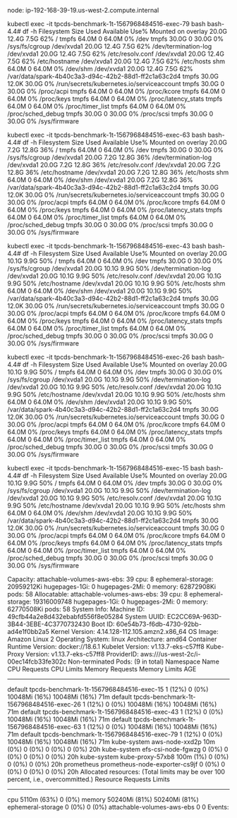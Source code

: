 
node: ip-192-168-39-19.us-west-2.compute.internal

kubectl exec -it tpcds-benchmark-1t-1567968484516-exec-79 bash
bash-4.4# df -h
Filesystem                Size      Used Available Use% Mounted on
overlay                  20.0G     12.4G      7.5G  62% /
tmpfs                    64.0M         0     64.0M   0% /dev
tmpfs                    30.0G         0     30.0G   0% /sys/fs/cgroup
/dev/xvda1               20.0G     12.4G      7.5G  62% /dev/termination-log
/dev/xvda1               20.0G     12.4G      7.5G  62% /etc/resolv.conf
/dev/xvda1               20.0G     12.4G      7.5G  62% /etc/hostname
/dev/xvda1               20.0G     12.4G      7.5G  62% /etc/hosts
shm                      64.0M         0     64.0M   0% /dev/shm
/dev/xvda1               20.0G     12.4G      7.5G  62% /var/data/spark-4b40c3a3-d94c-42b2-88d1-ff2c1a63c2d4
tmpfs                    30.0G     12.0K     30.0G   0% /run/secrets/kubernetes.io/serviceaccount
tmpfs                    30.0G         0     30.0G   0% /proc/acpi
tmpfs                    64.0M         0     64.0M   0% /proc/kcore
tmpfs                    64.0M         0     64.0M   0% /proc/keys
tmpfs                    64.0M         0     64.0M   0% /proc/latency_stats
tmpfs                    64.0M         0     64.0M   0% /proc/timer_list
tmpfs                    64.0M         0     64.0M   0% /proc/sched_debug
tmpfs                    30.0G         0     30.0G   0% /proc/scsi
tmpfs                    30.0G         0     30.0G   0% /sys/firmware

kubectl exec -it tpcds-benchmark-1t-1567968484516-exec-63 bash
bash-4.4# df -h
Filesystem                Size      Used Available Use% Mounted on
overlay                  20.0G      7.2G     12.8G  36% /
tmpfs                    64.0M         0     64.0M   0% /dev
tmpfs                    30.0G         0     30.0G   0% /sys/fs/cgroup
/dev/xvda1               20.0G      7.2G     12.8G  36% /dev/termination-log
/dev/xvda1               20.0G      7.2G     12.8G  36% /etc/resolv.conf
/dev/xvda1               20.0G      7.2G     12.8G  36% /etc/hostname
/dev/xvda1               20.0G      7.2G     12.8G  36% /etc/hosts
shm                      64.0M         0     64.0M   0% /dev/shm
/dev/xvda1               20.0G      7.2G     12.8G  36% /var/data/spark-4b40c3a3-d94c-42b2-88d1-ff2c1a63c2d4
tmpfs                    30.0G     12.0K     30.0G   0% /run/secrets/kubernetes.io/serviceaccount
tmpfs                    30.0G         0     30.0G   0% /proc/acpi
tmpfs                    64.0M         0     64.0M   0% /proc/kcore
tmpfs                    64.0M         0     64.0M   0% /proc/keys
tmpfs                    64.0M         0     64.0M   0% /proc/latency_stats
tmpfs                    64.0M         0     64.0M   0% /proc/timer_list
tmpfs                    64.0M         0     64.0M   0% /proc/sched_debug
tmpfs                    30.0G         0     30.0G   0% /proc/scsi
tmpfs                    30.0G         0     30.0G   0% /sys/firmware

kubectl exec -it tpcds-benchmark-1t-1567968484516-exec-43 bash
bash-4.4# df -h
Filesystem                Size      Used Available Use% Mounted on
overlay                  20.0G     10.1G      9.9G  50% /
tmpfs                    64.0M         0     64.0M   0% /dev
tmpfs                    30.0G         0     30.0G   0% /sys/fs/cgroup
/dev/xvda1               20.0G     10.1G      9.9G  50% /dev/termination-log
/dev/xvda1               20.0G     10.1G      9.9G  50% /etc/resolv.conf
/dev/xvda1               20.0G     10.1G      9.9G  50% /etc/hostname
/dev/xvda1               20.0G     10.1G      9.9G  50% /etc/hosts
shm                      64.0M         0     64.0M   0% /dev/shm
/dev/xvda1               20.0G     10.1G      9.9G  50% /var/data/spark-4b40c3a3-d94c-42b2-88d1-ff2c1a63c2d4
tmpfs                    30.0G     12.0K     30.0G   0% /run/secrets/kubernetes.io/serviceaccount
tmpfs                    30.0G         0     30.0G   0% /proc/acpi
tmpfs                    64.0M         0     64.0M   0% /proc/kcore
tmpfs                    64.0M         0     64.0M   0% /proc/keys
tmpfs                    64.0M         0     64.0M   0% /proc/latency_stats
tmpfs                    64.0M         0     64.0M   0% /proc/timer_list
tmpfs                    64.0M         0     64.0M   0% /proc/sched_debug
tmpfs                    30.0G         0     30.0G   0% /proc/scsi
tmpfs                    30.0G         0     30.0G   0% /sys/firmware

kubectl exec -it tpcds-benchmark-1t-1567968484516-exec-26 bash
bash-4.4# df -h
Filesystem                Size      Used Available Use% Mounted on
overlay                  20.0G     10.1G      9.9G  50% /
tmpfs                    64.0M         0     64.0M   0% /dev
tmpfs                    30.0G         0     30.0G   0% /sys/fs/cgroup
/dev/xvda1               20.0G     10.1G      9.9G  50% /dev/termination-log
/dev/xvda1               20.0G     10.1G      9.9G  50% /etc/resolv.conf
/dev/xvda1               20.0G     10.1G      9.9G  50% /etc/hostname
/dev/xvda1               20.0G     10.1G      9.9G  50% /etc/hosts
shm                      64.0M         0     64.0M   0% /dev/shm
/dev/xvda1               20.0G     10.1G      9.9G  50% /var/data/spark-4b40c3a3-d94c-42b2-88d1-ff2c1a63c2d4
tmpfs                    30.0G     12.0K     30.0G   0% /run/secrets/kubernetes.io/serviceaccount
tmpfs                    30.0G         0     30.0G   0% /proc/acpi
tmpfs                    64.0M         0     64.0M   0% /proc/kcore
tmpfs                    64.0M         0     64.0M   0% /proc/keys
tmpfs                    64.0M         0     64.0M   0% /proc/latency_stats
tmpfs                    64.0M         0     64.0M   0% /proc/timer_list
tmpfs                    64.0M         0     64.0M   0% /proc/sched_debug
tmpfs                    30.0G         0     30.0G   0% /proc/scsi
tmpfs                    30.0G         0     30.0G   0% /sys/firmware

kubectl exec -it tpcds-benchmark-1t-1567968484516-exec-15 bash
bash-4.4# df -h
Filesystem                Size      Used Available Use% Mounted on
overlay                  20.0G     10.1G      9.9G  50% /
tmpfs                    64.0M         0     64.0M   0% /dev
tmpfs                    30.0G         0     30.0G   0% /sys/fs/cgroup
/dev/xvda1               20.0G     10.1G      9.9G  50% /dev/termination-log
/dev/xvda1               20.0G     10.1G      9.9G  50% /etc/resolv.conf
/dev/xvda1               20.0G     10.1G      9.9G  50% /etc/hostname
/dev/xvda1               20.0G     10.1G      9.9G  50% /etc/hosts
shm                      64.0M         0     64.0M   0% /dev/shm
/dev/xvda1               20.0G     10.1G      9.9G  50% /var/data/spark-4b40c3a3-d94c-42b2-88d1-ff2c1a63c2d4
tmpfs                    30.0G     12.0K     30.0G   0% /run/secrets/kubernetes.io/serviceaccount
tmpfs                    30.0G         0     30.0G   0% /proc/acpi
tmpfs                    64.0M         0     64.0M   0% /proc/kcore
tmpfs                    64.0M         0     64.0M   0% /proc/keys
tmpfs                    64.0M         0     64.0M   0% /proc/latency_stats
tmpfs                    64.0M         0     64.0M   0% /proc/timer_list
tmpfs                    64.0M         0     64.0M   0% /proc/sched_debug
tmpfs                    30.0G         0     30.0G   0% /proc/scsi
tmpfs                    30.0G         0     30.0G   0% /sys/firmware

Capacity:
 attachable-volumes-aws-ebs:  39
 cpu:                         8
 ephemeral-storage:           20959212Ki
 hugepages-1Gi:               0
 hugepages-2Mi:               0
 memory:                      62872908Ki
 pods:                        58
Allocatable:
 attachable-volumes-aws-ebs:  39
 cpu:                         8
 ephemeral-storage:           19316009748
 hugepages-1Gi:               0
 hugepages-2Mi:               0
 memory:                      62770508Ki
 pods:                        58
System Info:
 Machine ID:                 49cfb44a2e8d432ebabfd556f8e05284
 System UUID:                EC2CC69A-963D-3B44-3EBE-4C3770732430
 Boot ID:                    60e54b73-f6db-4730-92bb-ad4e1f0bb2a5
 Kernel Version:             4.14.128-112.105.amzn2.x86_64
 OS Image:                   Amazon Linux 2
 Operating System:           linux
 Architecture:               amd64
 Container Runtime Version:  docker://18.6.1
 Kubelet Version:            v1.13.7-eks-c57ff8
 Kube-Proxy Version:         v1.13.7-eks-c57ff8
ProviderID:                  aws:///us-west-2c/i-00ec14fcb33fe302c
Non-terminated Pods:         (9 in total)
  Namespace                  Name                                        CPU Requests  CPU Limits  Memory Requests  Memory Limits  AGE
  ---------                  ----                                        ------------  ----------  ---------------  -------------  ---
  default                    tpcds-benchmark-1t-1567968484516-exec-15    1 (12%)       0 (0%)      10048Mi (16%)    10048Mi (16%)  71m
  default                    tpcds-benchmark-1t-1567968484516-exec-26    1 (12%)       0 (0%)      10048Mi (16%)    10048Mi (16%)  71m
  default                    tpcds-benchmark-1t-1567968484516-exec-43    1 (12%)       0 (0%)      10048Mi (16%)    10048Mi (16%)  71m
  default                    tpcds-benchmark-1t-1567968484516-exec-63    1 (12%)       0 (0%)      10048Mi (16%)    10048Mi (16%)  71m
  default                    tpcds-benchmark-1t-1567968484516-exec-79    1 (12%)       0 (0%)      10048Mi (16%)    10048Mi (16%)  71m
  kube-system                aws-node-xxd2p                              10m (0%)      0 (0%)      0 (0%)           0 (0%)         20h
  kube-system                efs-csi-node-fgwzg                          0 (0%)        0 (0%)      0 (0%)           0 (0%)         20h
  kube-system                kube-proxy-57xb8                            100m (1%)     0 (0%)      0 (0%)           0 (0%)         20h
  prometheus                 prometheus-node-exporter-cs9jf              0 (0%)        0 (0%)      0 (0%)           0 (0%)         20h
Allocated resources:
  (Total limits may be over 100 percent, i.e., overcommitted.)
  Resource                    Requests       Limits
  --------                    --------       ------
  cpu                         5110m (63%)    0 (0%)
  memory                      50240Mi (81%)  50240Mi (81%)
  ephemeral-storage           0 (0%)         0 (0%)
  attachable-volumes-aws-ebs  0              0
Events:                       <none>